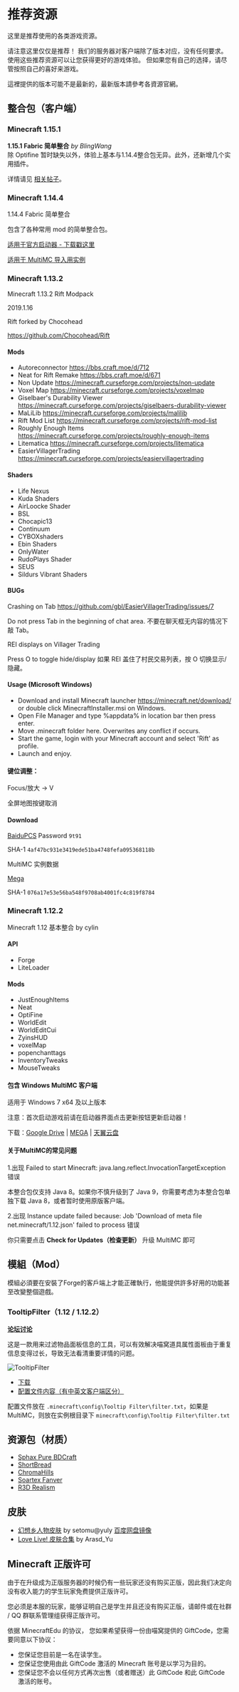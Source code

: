 # 推荐资源

这里是推荐使用的各类游戏资源。

请注意这里仅仅是推荐！
我们的服务器对客户端除了版本对应，没有任何要求。
使用这些推荐资源可以让您获得更好的游戏体验。
但如果您有自己的选择，请尽管按照自己的喜好来游戏。

這裡提供的版本可能不是最新的，最新版本請參考各資源官網。

## 整合包（客户端）

### Minecraft 1.15.1
**1.15.1 Fabric 简单整合** *by BlingWang*  
除 Optifine 暂时缺失以外，体验上基本与1.14.4整合包无异。此外，还新增几个实用插件。

详情请见 [相关帖子](https://bbs.craft.moe/d/1409-minecraft-1-15-1-fabric)。

### Minecraft 1.14.4

1.14.4 Fabric 简单整合

包含了各种常用 mod 的简单整合包。

[适用于官方启动器 - 下载戳这里](https://mega.nz/#!E8dATASB!BcQuG3TNwuulF9SWbtCP41zi3Hc0_CiJ3EFVQ6kJkmg)

[适用于 MultiMC 导入用实例](https://mega.nz/#!V5tlzA6R!W8dxM_KthVnN-4Zwdd3-JE6e4YHa5yARdXH7ATZNUIM)

### Minecraft 1.13.2

Minecraft 1.13.2 Rift Modpack

2019.1.16

Rift forked by Chocohead

https://github.com/Chocohead/Rift

#### Mods

* Autoreconnector https://bbs.craft.moe/d/712
* Neat for Rift Remake https://bbs.craft.moe/d/671
* Non Update https://minecraft.curseforge.com/projects/non-update
* Voxel Map https://minecraft.curseforge.com/projects/voxelmap
* Giselbaer's Durability Viewer https://minecraft.curseforge.com/projects/giselbaers-durability-viewer
* MaLiLib https://minecraft.curseforge.com/projects/malilib
* Rift Mod List https://minecraft.curseforge.com/projects/rift-mod-list
* Roughly Enough Items https://minecraft.curseforge.com/projects/roughly-enough-items
* Litematica https://minecraft.curseforge.com/projects/litematica
* EasierVillagerTrading https://minecraft.curseforge.com/projects/easiervillagertrading

#### Shaders

* Life Nexus
* Kuda Shaders
* AirLoocke Shader
* BSL
* Chocapic13
* Continuum
* CYBOXshaders
* Ebin Shaders
* OnlyWater
* RudoPlays Shader
* SEUS
* Sildurs Vibrant Shaders

#### BUGs

Crashing on Tab https://github.com/gbl/EasierVillagerTrading/issues/7

Do not press Tab in the beginning of chat area. 不要在聊天框无内容的情况下敲 Tab。

REI displays on Villager Trading

Press O to toggle hide/display 如果 REI 盖住了村民交易列表，按 O 切换显示/隐藏。

#### Usage (Microsoft Windows)

* Download and install Minecraft launcher https://minecraft.net/download/ or double click MinecraftInstaller.msi on Windows.
* Open File Manager and type %appdata% in location bar then press enter.
* Move .minecraft folder here. Overwrites any conflict if occurs.
* Start the game, login with your Minecraft account and select 'Rift' as profile.
* Launch and enjoy.

#### 键位调整：

Focus/放大 -> V

全屏地图按键取消

#### Download

[BaiduPCS](https://pan.baidu.com/share/init?surl=osq00jFnj9xY58MLLtHlkg) Password `9t91`

SHA-1 `4af47bc931e3419ede51ba4748fefa095368118b`

MultiMC 实例数据

[Mega](https://mega.nz/#!gF5AFYgT!_yL8TCMfSlzsyNGq8U_w9CaByUMsKVMBXxWcsEPbIOo)

SHA-1 `076a17e53e56ba548f9708ab4001fc4c819f8784`

### Minecraft 1.12.2

Minecraft 1.12 基本整合 by cylin
#### API
* Forge
* LiteLoader
#### Mods
* JustEnoughItems
* Neat
* OptiFine
* WorldEdit
* WorldEditCui
* ZyinsHUD
* voxelMap
* popenchanttags
* InventoryTweaks
* MouseTweaks

#### 包含 Windows MultiMC 客户端

适用于 Windows 7 x64 及以上版本

注意：首次启动游戏前请在启动器界面点击更新按钮更新启动器！

下载：[Google Drive](https://drive.google.com/file/d/0B3NeH2NioYWfQ3BLQ3ZJUGtoN2c/view) | [MEGA](https://mega.nz/#!upVnjCKJ!rS9kmlAc2IC8-fZ_15uXJas3xe-b-jGIiVDErnv5WDQ) | [天翼云盘](https://cloud.189.cn/t/7zaiuq2umQRb)

#### **关于MultiMC的常见问题**

1.出现 Failed to start Minecraft: java.lang.reflect.InvocationTargetException 错误

本整合包仅支持 Java 8。如果你不慎升级到了 Java 9，你需要考虑为本整合包单独下载 Java 8，或者暂时使用原版客户端。

2.出现 Instance update failed because: Job 'Download of meta file net.minecraft/1.12.json' failed to process 错误

你只需要点击 **Check for Updates（检查更新）** 升级 MultiMC 即可

## **模組（Mod）**

模組必須要在安裝了Forge的客戶端上才能正確執行，他能提供許多好用的功能甚至改變整個遊戲。


### **TooltipFilter**（1.12 / 1.12.2）

**[论坛讨论](https://bbs.nyaa.cat/d/960)**

这是一款用来过滤物品面板信息的工具，可以有效解决喵窝道具属性面板由于重复信息变得过长，导致无法看清重要详情的问题。

![TooltipFilter](../assets/images/TooltipFilter.png)

-   [下载](https://github.com/Librazy/TooltipFilter/releases)
-   [配置文件内容（有中英文客户端区分）](https://github.com/Librazy/TooltipFilter/wiki/Some-good-filters)
    
配置文件放在  `.minecraft\config\Tooltip Filter\filter.txt`，如果是 MultiMC，则放在实例根目录下  `minecraft\config\Tooltip Filter\filter.txt`

## **资源包（材质）**

-   [Sphax Pure BDCraft](http://bdcraft.net/purebdcraft-minecraft)
-   [ShortBread](http://www.planetminecraft.com/texture_pack/shortbread--/)
-   [ChromaHills](http://www.chromahills.com/)
-   [Soartex Fanver](http://soartex.net/downloads/)
-   [R3D Realism](http://www.minecraftforum.net/topic/1182714-)

## **皮肤**

-   [幻想乡人物皮肤](https://mega.co.nz/#!IsF3iJgb!66hVp2Fi4nz4PwGlcrdc-KGV7SiTPQODGKQoKZVv4CA)  by setomu@yuly  [百度网盘镜像](http://pan.baidu.com/s/1mgyq8mW)
-   [Love Live! 皮肤合集](https://mega.co.nz/#!05EiDYBb!2ylnXGUJ7_vn8XmgjdNkb49PleXvpPy5DNLmoOqlTUs)  by Arasd_Yu
    

## **Minecraft 正版许可**

由于在升级成为正版服务器的时候仍有一些玩家还没有购买正版，因此我们决定向没有收入能力的学生玩家免费提供正版许可。

您必须是本服的玩家，能够证明自己是学生并且还没有购买正版，请邮件或在社群 / QQ 群联系管理组获得正版许可。

依据 MinecraftEdu 的协议， 您如果希望获得一份由喵窝提供的 GiftCode，您需要同意以下协议：

-   您保证您目前是一名在读学生。
-   您保证您使用由此 GiftCode 激活的 Minecraft 账号是以学习为目的。
-   您保证您不会以任何方式再次出售（或者赠送）此 GiftCode 和此 GiftCode 激活的账号。
